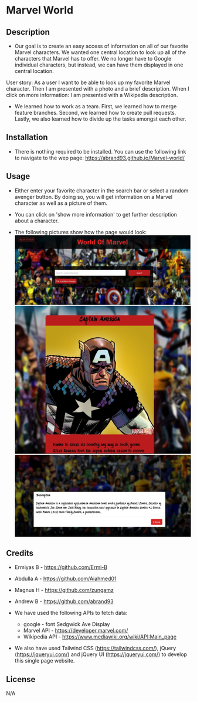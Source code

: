 # Marvel World

## Description
- Our goal is to create an easy access of information on all of our favorite Marvel characters.
We wanted one central location to look up all of the characters that Marvel has to offer. We no longer have to Google individual characters, but instead, we can have them displayed in one central location.

User story: As a user I want to be able to look up my favorite Marvel character.
Then I am presented with a photo and a brief description.
When I click on more information:
I am presented with a Wikipedia description.


- We learned how to work as a team. First, we learned how to merge feature branches. Second, we learned how to create pull requests. Lastly, we also learned how to divide up the tasks amongst each other. 

## Installation
- There is nothing required to be installed. You can use the following link to navigate to the wep page:
    https://abrand93.github.io/Marvel-world/

## Usage
- Either enter your favorite character in the search bar or select a random avenger button. By doing so, you will get information on a Marvel character as well as a picture of them.

- You can click on 'show more information' to get further description about a character.

- The following pictures show how the page would look:
    ![Alt text](assets/img/screenshot%201.JPG)
    ![Alt text](assets/img/screenshot%202.JPG)
    ![Alt text](assets/img/screenshot%203.JPG)


## Credits

- Ermiyas B - https://github.com/Ermi-B
- Abdulla A - https://github.com/Aiahmed01
- Magnus H - https://github.com/zungamz
- Andrew B - https://github.com/abrand93

- We have used the following APIs to fetch data:
    - google - font Sedgwick Ave Display
    - Marvel API - https://developer.marvel.com/
    - Wikipedia API - https://www.mediawiki.org/wiki/API:Main_page

- We also have used Tailwind CSS (https://tailwindcss.com/), jQuery (https://jqueryui.com/) and jQuery UI (https://jqueryui.com/) to develop this single page website.

## License
N/A
